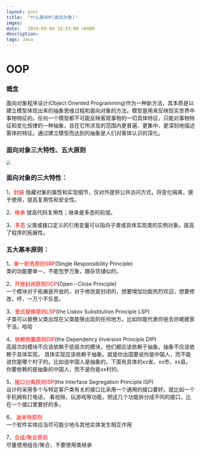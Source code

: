 ```yaml
---
layout: post
title:  "什么是OOP(面向对象)"
imges: 
date:   2020-09-04 10:03:00 +0800
description: 
tags: Java
---
```


# OOP

### 概念
面向对象程序设计(Object Oriented Programming)作为一种新方法，其本质是以建立模型体现出来的抽象思维过程和面向对象的方法。模型是用来反映现实世界中事物特征的。任何一个模型都不可能反映客观事物的一切具体特征，只能对事物特征和变化规律的一种抽象，且在它所涉及的范围内更普遍、更集中、更深刻地描述客体的特征。通过建立模型而达到的抽象是人们对客体认识的深化。

### 面向对象三大特性、五大原则

<img src="https://gitee.com/zengyimingming/picrepo/raw/master/images/20200904220009.png" style="zoom: 67%;" />

### 面向对象的三大特性：

 1、<font color='#FF0000' >封装</font>
 隐藏对象的属性和实现细节，仅对外提供公共访问方式，将变化隔离，便于使用，提高复用性和安全性。

 2、<font color='#FF0000' >继承</font> 
 提高代码复用性；继承是多态的前提。 

 3、<font color='#FF0000' >多态</font> 
 父类或接口定义的引用变量可以指向子类或具体实现类的实例对象。提高了程序的拓展性。     

### 五大基本原则： 

 1、<font color='#FF0000' >单一职责原则SRP</font>(Single Responsibility Principle)     
 类的功能要单一，不能包罗万象，跟杂货铺似的。   

 2、<font color='#FF0000' >开放封闭原则OCP</font>(Open－Close Principle)   
 一个模块对于拓展是开放的，对于修改是封闭的，想要增加功能热烈欢迎，想要修改，哼，一万个不乐意。   

 3、<font color='#FF0000' >里式替换原则LSP</font>(the Liskov Substitution Principle LSP)    
 子类可以替换父类出现在父类能够出现的任何地方。比如你能代表你爸去你姥姥家干活。哈哈   

 4、<font color='#FF0000' >依赖倒置原则DIP</font>(the Dependency Inversion Principle DIP)     
 高层次的模块不应该依赖于低层次的模块，他们都应该依赖于抽象。抽象不应该依赖于具体实现， 具体实现应该依赖于抽象。就是你出国要说你是中国人，而不能说你是哪个村子的。比如说中国人是抽象的，下面有具体的xx省，xx市，xx县。你要依赖的是抽象的中国人，而不是你是xx村的。  

 5、<font color='#FF0000' >接口分离原则ISP</font>(the Interface Segregation Principle ISP)      
 设计时采用多个与特定客户类有关的接口比采用一个通用的接口要好。就比如一个手机拥有打电话，   看视频，玩游戏等功能，把这几个功能拆分成不同的接口，比在一个接口里要好的多。   

6、 <font color='#FF0000' >迪米特原则</font>   
一个软件实体应当尽可能少地与其他实体发生相互作用

7、<font color='#FF0000' >合成/聚合原则</font>   
尽量使用组合/聚合，不要使用类继承




